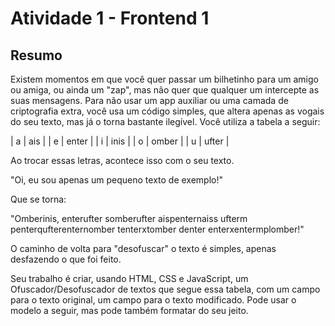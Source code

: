 # Atividade 1 - Frontend 1 

## Resumo

Existem momentos em que você quer passar um bilhetinho para um amigo ou amiga, ou ainda um "zap", mas não quer que qualquer um intercepte as suas mensagens. Para não usar um app auxiliar ou uma camada de criptografia extra, você usa um código simples, que altera apenas as vogais do seu texto, mas já o torna bastante ilegível. Você utiliza a tabela a seguir:


| a | ais     |
| e | enter   |
| i | inis    |
| o | omber   |
| u | ufter   |

​Ao trocar essas letras, acontece isso com o seu texto.

"Oi, eu sou apenas um pequeno texto de exemplo!"

Que se torna:

"Omberinis, enterufter somberufter aispenternaiss ufterm penterqufterenternomber tenterxtomber denter enterxentermplomber!"

O caminho de volta para "desofuscar" o texto é simples, apenas desfazendo o que foi feito.

Seu trabalho é criar, usando HTML, CSS e JavaScript, um Ofuscador/Desofuscador de textos que segue essa tabela, com um campo para o texto original, um campo para o texto modificado. Pode usar o modelo a seguir, mas pode também formatar do seu jeito.

